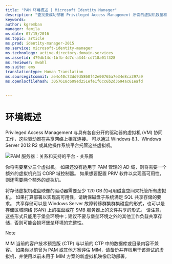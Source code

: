 ```yaml
---
title: "PAM 环境概述 | Microsoft Identity Manager"
description: "查找要成功部署 Privileged Access Management 所需的虚拟机数量和配置"
keywords: 
author: kgremban
manager: femila
ms.date: 07/15/2016
ms.topic: article
ms.prod: identity-manager-2015
ms.service: microsoft-identity-manager
ms.technology: active-directory-domain-services
ms.assetid: 479db14c-1bfb-4d7c-a344-cd718a01f328
ms.reviewer: mwahl
ms.suite: ems
translationtype: Human Translation
ms.sourcegitcommit: ae4c40c73dd9d5860f42e00765a7e34e8ca397a9
ms.openlocfilehash: 3057618c609ed251efe1f6cc6b2d3694ac61eafd


---
```


# 环境概述

Privileged Access Management 与具有各自分开的驱动器的虚拟机 (VM) 协同工作，这些驱动器在共享网络上相互连接。 可以通过 Windows 8.1、Windows Server 2012 R2 或其他操作系统平台托管这些虚拟机。

![PAM 服务器：关系和支持的平台 - 关系图](media/pam-test-lab-architecture.png)

你将需要至少三个虚拟机。  如果还没有适用于 PAM 管理的 AD 域，则将需要一个额外的虚拟机充当 CORP 域控制器。  如果想要配置 PRIV 软件以实现高可用性，则还需要两个额外的虚拟机。

将存储虚拟机磁盘映像的驱动器需要至少 120 GB 的可用磁盘空间来托管所有虚拟机。  如果打算部署以实现高可用性，请确保磁盘子系统满足 SQL 共享存储的要求。  共享存储可以是 Windows Server 故障转移群集群集磁盘的形式，也可以是存储区域网络 (SAN) 上的磁盘或在 SMB 服务器上的文件共享的形式。 请注意，这些形式只能用于堡垒环境中；建议不要与堡垒环境之外的其他工作负载共享存储，否则可能会损坏堡垒环境的完整性。

> [!NOTE]
> MIM 当前的客户技术预览版 (CTP) 与以前的 CTP 中的数据库或目录内容不兼容。 如果你以前曾为 PAM 或其他方案评估 MIM，请备份并存档用于该测试的虚拟机，并使用以前未用于 MIM 方案的新虚拟机映像启动部署。



<!--HONumber=Jul16_HO3-->


